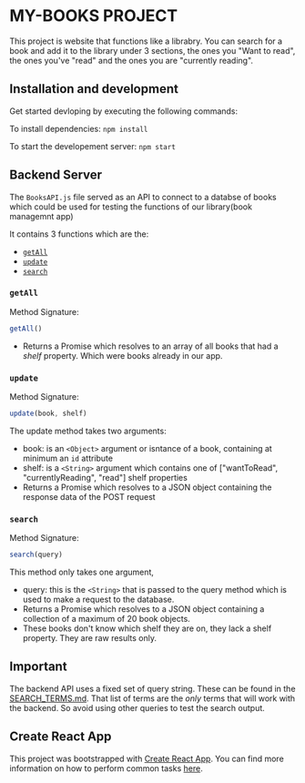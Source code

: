 # MY-BOOKS PROJECT

This project is website that functions like a librabry. You can search for a book and add it to the library under 3 sections, the ones you "Want to read", the ones you've "read" and the ones you are "currently reading".

## Installation and development

Get started devloping by executing the following commands:

To install dependencies:
`npm install`

To start the developement server:
`npm start`


## Backend Server

The `BooksAPI.js` file served as an API to connect to a databse of books which could be used for testing the functions of our library(book managemnt app)

It contains 3 functions which are the:

* [`getAll`](#getall)
* [`update`](#update)
* [`search`](#search)

### `getAll`

Method Signature:

```js
getAll()
```

* Returns a Promise which resolves to an array of all books that had a _shelf_ property. Which were books already in our app.

### `update`

Method Signature:

```js
update(book, shelf)
```
The update method takes two arguments:
* book: is an `<Object>` argument or isntance of a book, containing at minimum an `id` attribute
* shelf: is a `<String>` argument which contains one of ["wantToRead", "currentlyReading", "read"] shelf properties 
* Returns a Promise which resolves to a JSON object containing the response data of the POST request

### `search`

Method Signature:

```js
search(query)
```
This method only takes one argument,
* query: this is the `<String>` that is passed to the query method which is used to make a request to the database.
* Returns a Promise which resolves to a JSON object containing a collection of a maximum of 20 book objects.
* These books don't know which shelf they are on, they lack a shelf property. They are raw results only.

## Important
The backend API uses a fixed set of query string. These can be found in the [SEARCH_TERMS.md](SEARCH_TERMS.md).
That list of terms are the _only_ terms that will work with the backend. So avoid using other queries to test the search output.

## Create React App

This project was bootstrapped with [Create React App](https://github.com/facebookincubator/create-react-app). You can find more information on how to perform common tasks [here](https://github.com/facebookincubator/create-react-app/blob/master/packages/react-scripts/template/README.md).

